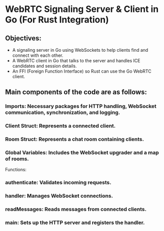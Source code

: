 # WebRTC Signaling Server & Client in Go (For Rust Integration)

## Objectives:
- A signaling server in Go using WebSockets to help clients find and connect with each other.
- A WebRTC client in Go that talks to the server and handles ICE candidates and session details.
- An FFI (Foreign Function Interface) so Rust can use the Go WebRTC client.

## Main components of the code are as follows:
### Imports: Necessary packages for HTTP handling, WebSocket communication, synchronization, and logging.
###  Client Struct: Represents a connected client.
###  Room Struct: Represents a chat room containing clients.
###  Global Variables: Includes the WebSocket upgrader and a map of rooms.
Functions:
### authenticate: Validates incoming requests.
###  handler: Manages WebSocket connections.
###  readMessages: Reads messages from connected clients.
### main: Sets up the HTTP server and registers the handler.
